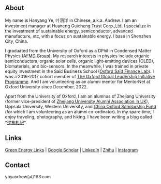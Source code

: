 ## About

My name is Hanyang Ye, 叶涵洋 in Chinese, a.k.a. Andrew. I am an investment manager at Huaneng Guicheng Trust Corp.,Ltd. I specialize in the investment of sustainable energy, semiconductor, advanced manufacture, etc, with a focus on sustainable energy. I base in Shenzhen City, China. 

I graduated from the University of Oxford as a DPhil in Condensed Matter Physics ([AFMD Group](https://www2.physics.ox.ac.uk/research/afmd-group)). My research interests in physics include organic semiconductors, organic solar cells, organic light-emitting devices (OLED), biomaterials, and bio-sensors. In the meanwhile, I was trained in private equity investment in the Saïd Business School ([Oxford Saïd Finance Lab](https://www.sbs.ox.ac.uk/programmes/oxford-mba/academic-curriculum/oxford-said-finance-lab)). I was a 2016-2017 cohort member of [The Oxford Global Leadership Initiative Programme](https://oxfordcharacter.org/leadership/student-profiles). And I am volunteering as an alumni mentor for MentorNet at Oxford University since December, 2022. 

Apart from the University of Oxford, I am an alumnus of Zhejiang University (former vice-president of [Zhejiang University Alumni Association in UK](http://zjuaa.org.uk/)), Uppsala University, Western University, and [China Oxford Scholarship Fund](https://chinaoxford.org/) (for which I am volunteering as an alumni co-ordinator). In my spare time, I enjoy traveling, photography, and hiking. I have been writing a blog called "[逆旅札记](https://zhuanlan.zhihu.com/nilvzhaji)".

## Links

[Green Energy Links](https://hanyangye.github.io/green-energy-links/) | [Google Scholar](https://scholar.google.com/citations?hl=en&user=Tq6dZpcAAAAJ&view_op=list_works&gmla=AJsN-F70b9O7AN_by_e2h80_0udeuBKL2e87j52AOyyWdvtshJ08d0S9Ts-VtFhJaC8yTz6-AgX3VYVT6zqsnH0iRkLduXyChIwUnxX1M2ZHpnHkgy19GwI) | [LinkedIn](https://www.linkedin.com/in/hanyang-ye/) | [Zhihu](https://www.zhihu.com/people/an-de-lu-73-43) | [Instagram](https://www.instagram.com/hanyang_ye/)

## Contact

yhyandrew(at)163.com
